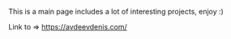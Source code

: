 This is a main page includes a lot of interesting projects, enjoy :)

Link to => https://avdeevdenis.com/
